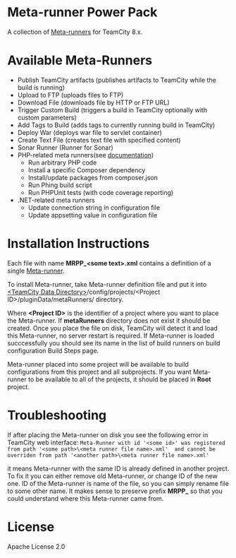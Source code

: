 Meta-runner Power Pack
======================

A collection of [Meta-runners](http://confluence.jetbrains.com/display/TCD8/Working+with+Meta-Runner) for TeamCity 8.x.

Available Meta-Runners
======================

* Publish TeamCity artifacts (publishes artifacts to TeamCity while the build is running)
* Upload to FTP (uploads files to FTP)
* Download File (downloads file by HTTP or FTP URL)
* Trigger Custom Build (triggers a build in TeamCity optionally with custom parameters)
* Add Tags to Build (adds tags to currently running build in TeamCity)
* Deploy War (deploys war file to servlet container)
* Create Text File (creates text file with specified content)
* Sonar Runner (Runner for Sonar)
* PHP-related meta runners(see [documentation](https://github.com/JetBrains/meta-runner-power-pack/blob/master/php/documentation/documentation.md))
	* Run arbitrary PHP code
	* Install a specific Composer dependency
	* Install/update packages from composer.json
	* Run Phing build script
	* Run PHPUnit tests (with code coverage reporting)
* .NET-related meta runners
	* Update connection string in configuration file
	* Update appsetting value in configuration file


Installation Instructions
=========================

Each file with name **MRPP_\<some text\>.xml** contains a definition of a single [Meta-runner](http://confluence.jetbrains.com/display/TCD8/Working+with+Meta-Runner).

To install Meta-runner, take Meta-runner definition file and put it into [\<TeamCity Data Directory\>](http://confluence.jetbrains.com/display/TCD8/TeamCity+Data+Directory)/config/projects/\<Project ID\>/pluginData/metaRunners/ directory.

Where **\<Project ID\>** is the identifier of a project where you want to place the Meta-runner. If **metaRunners** directory does not exist it should be created.
Once you place the file on disk, TeamCity will detect it and load this Meta-runner, no server restart is required. 
If Meta-runner is loaded succcessfully you should see its name in the list of build runners on build configuration Build Steps page.

Meta-runner placed into some project will be available to build configurations from this project and all subprojects. 
If you want Meta-runner to be available to all of the projects, it should be placed in **Root** project.

Troubleshooting
===============

If after placing the Meta-runner on disk you see the following error in TeamCity web interface:
``Meta-Runner with id '<some id>' was registered from path '<some path>\<meta runner file name>.xml' 
and cannot be overriden from path '<another path>\<meta runner file name>.xml'``

it means Meta-runner with the same ID is already defined in another project. To fix it you can either remove old Meta-runner, or change ID of the new one.
ID of the Meta-runner is name of the file, so you can simply rename file to some other name. It makes sense to preserve prefix **MRPP_** so that you could understand where this Meta-runner came from.

License
=======

Apache License 2.0
